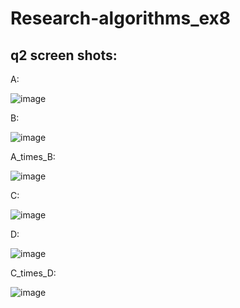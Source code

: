 # Research-algorithms_ex8



## q2 screen shots:
A:

![image](https://user-images.githubusercontent.com/20986238/169877912-fa05da90-17aa-423e-bde8-ceb7eed3827f.png)


B:

![image](https://user-images.githubusercontent.com/20986238/169877964-483fb9b5-1e75-4a99-bac9-168fd98175ed.png)


A_times_B:

![image](https://user-images.githubusercontent.com/20986238/169878018-3b83adb1-7a66-4743-9ab1-fc352add2de4.png)


C:

![image](https://user-images.githubusercontent.com/20986238/169877986-65448da7-2d62-4d32-8b11-63eae6c08499.png)


D:

![image](https://user-images.githubusercontent.com/20986238/169878001-3a27cf0b-dfc1-4569-a58e-39040ffd7639.png)


C_times_D:


![image](https://user-images.githubusercontent.com/20986238/169878052-eeff2ddf-a788-45a4-99cb-5fefa7a43bb5.png)




